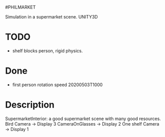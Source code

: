 #PHILMARKET

Simulation in a supermarket scene.
UNITY3D

# TODO
- shelf blocks person, rigid physics.

# Done
- first person rotation speed 20200503T1000 

# Description
SupermarketInterior: a good supermarket scene with many good resources.
Bird Camera -> Display 3
CameraOnGlasses -> Display 2
One shelf Camera -> Display 1
